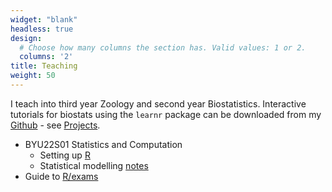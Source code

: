 ```yaml
---
widget: "blank"
headless: true
design:
  # Choose how many columns the section has. Valid values: 1 or 2.
  columns: '2'
title: Teaching
weight: 50
---
```

  
I teach into third year Zoology and second year Biostatistics. Interactive tutorials for biostats using the `learnr` package can be downloaded from my [Github]( https://github.com/jacintak/biostats/tree/master/biostats.tutorials) - see [Projects](/project/biostats-tutorials).

* BYU22S01 Statistics and Computation
    * Setting up [R](/teaching/introR)
    * Statistical modelling [notes](/teaching/GLM)
* Guide to [R/exams](/teaching/rexams)